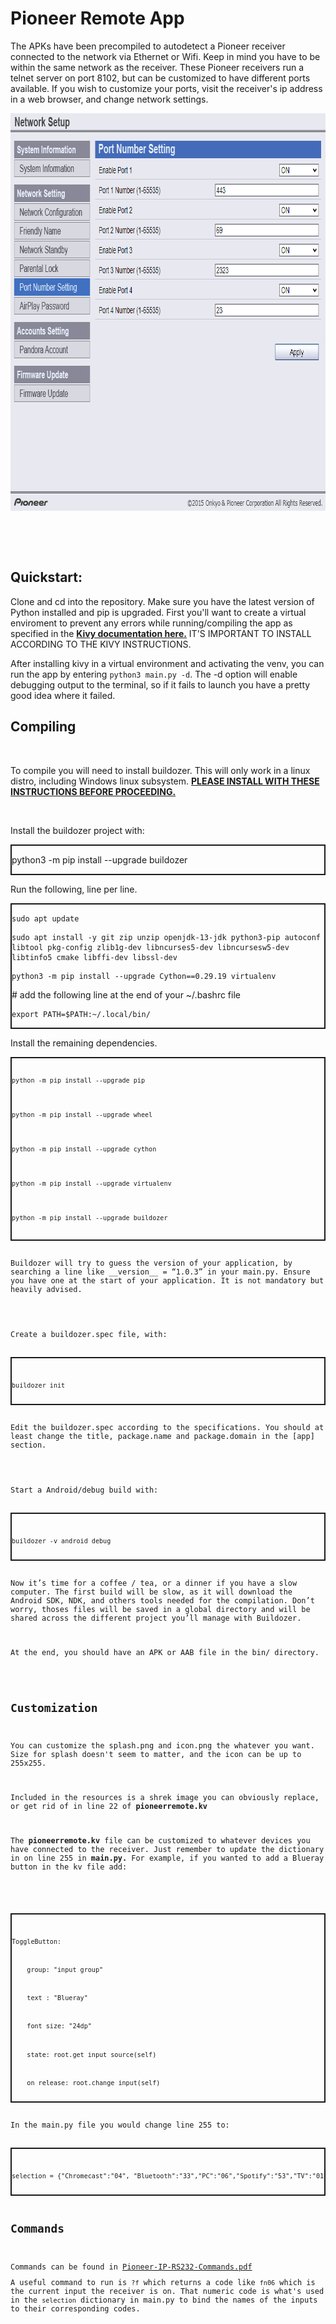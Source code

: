 <!DOCTYPE html PUBLIC "-//W3C//DTD XHTML 1.0 Transitional//EN" "http://www.w3.org/TR/xhtml1/DTD/xhtml1-transitional.dtd">
<html xmlns="http://www.w3.org/1999/xhtml">
<head>
<meta http-equiv="Content-Type" content="text/html; charset=utf-8" />
<title>Untitled Document</title>

<style type="text/css">
.tabbed {
	tab-size: 4;
	font-size: 1em;
}
.code {
	border-top-width: 2px;
	border-right-width: 2px;
	border-bottom-width: 2px;
	border-left-width: 2px;
	border-top-style: solid;
	border-right-style: solid;
	border-bottom-style: solid;
	border-left-style: solid;
}
</style>
</head>

<body>
<h1>Pioneer Remote App</h1>
<p>The APKs have been precompiled to autodetect a Pioneer receiver connected to the network via Ethernet or Wifi. Keep in mind you have to be within the same network as the receiver. These Pioneer receivers run a telnet server on port 8102, but can be customized to have different ports available. If you wish to customize your ports, visit the receiver's ip address in a web browser, and change network settings.</p>
<p><img src="pioneernetwork.png" width="796" height="636" /></p>
<p>&nbsp;</p>
<p>&nbsp;</p>
<p><h2>Quickstart:</h2></p>
<p>Clone and cd into the repository. Make sure you have the latest version of Python installed and pip is upgraded. First you'll want to create a virtual enviroment to prevent any errors while running/compiling the app as specified in the <a href="https://kivy.org/doc/stable/gettingstarted/installation.html"><strong>Kivy documentation here.</strong></a> IT'S IMPORTANT TO INSTALL ACCORDING TO THE KIVY INSTRUCTIONS.</p>
<p>After installing kivy in a virtual environment and activating the venv, you can run the app by entering <code>python3 main.py -d</code>. The -d option will enable debugging output to the terminal, so if it fails to launch you have a pretty good idea where it failed.</p>
<h2>Compiling</h2>
<p>&nbsp;</p>
<p>To compile you will need to install buildozer. This will only work in a linux distro, including Windows linux subsystem. <a href="https://buildozer.readthedocs.io/en/latest/installation.html"><strong>PLEASE INSTALL WITH THESE INSTRUCTIONS BEFORE PROCEEDING.</strong></a>
<p>&nbsp;</p>
<p>Install the buildozer project with:</p>
<div class="code">
<p>python3 -m  pip install --upgrade buildozer</p>
</div>
<p>Run the following, line per line.</p>
<div class="code">
  <pre><code>sudo apt update</code></pre>
    <pre><code>sudo apt install -y git zip unzip openjdk-13-jdk python3-pip autoconf libtool pkg-config zlib1g-dev libncurses5-dev libncursesw5-dev libtinfo5 cmake libffi-dev libssl-dev</code></pre>
  <pre><code>python3 -m pip install --upgrade Cython==0.29.19 virtualenv</code></pre>
    
  <p># add the following line at the end of your ~/.bashrc file</p>
  <pre><code>export PATH=$PATH:~/.local/bin/</code></pre>
</div>
<p>Install the remaining dependencies.
<div class="code">
<code>
<pre><code>python -m pip install --upgrade pip</code></pre>
<pre><code>python -m pip install --upgrade wheel</code></pre>
<pre><code>python -m pip install --upgrade cython</code></pre>
<pre><code>python -m pip install --upgrade virtualenv</code></pre>
<pre><code>python -m pip install --upgrade buildozer</code></pre>
</div>
<P>Buildozer will try to guess the version of your application, by searching a line like __version__ = “1.0.3” in your main.py. Ensure you have one at the start of your application. It is not mandatory but heavily advised.</P>

<p>Create a buildozer.spec file, with:</P>
<div class="code">
<code>
<p>buildozer init</p>
</code></div>
<p>Edit the buildozer.spec according to the specifications. You should at least change the title, package.name and package.domain in the [app] section.</p>

<p>Start a Android/debug build with:</p>
<div class="code">
<code>
<p>buildozer -v android debug</p>
</code></div>
<p>Now it’s time for a coffee / tea, or a dinner if you have a slow computer. The first build will be slow, as it will download the Android SDK, NDK, and others tools needed for the compilation. Don’t worry, thoses files will be saved in a global directory and will be shared across the different project you’ll manage with Buildozer.</p>
<p>At the end, you should have an APK or AAB file in the bin/ directory.</p>

<h2>Customization</h2>
<p>You can customize the splash.png and icon.png the whatever you want. Size for splash doesn't seem to matter, and the icon can be up to 255x255.</p>
<p>Included in the resources is a shrek image you can obviously replace, or get rid of in line 22 of <strong>pioneerremote.kv</strong></p>
<p>The <strong>pioneerremote.kv</strong> file can be customized to whatever devices you have connected to the receiver. Just remember to update the dictionary in on line 255 in <strong>main.py. </strong>For example, if you wanted to add a Blueray button in the kv file add:</p>
<p>
<div class="code">
<code>
<pre class="tabbed">ToggleButton:</pre>
<pre class="tabbed">    group: "input_group"</pre>
<pre class="tabbed">    text : "Blueray"</pre>
<pre class="tabbed">    font_size: "24dp"</pre>
<pre class="tabbed">    state: root.get_input_source(self)</pre>
<pre class="tabbed">    on_release: root.change_input(self)
</pre></code>
</div>
<p>In the main.py file you would change line 255 to:</p>
<div class="code">
<code>
<pre>selection = {"Chromecast":"04", "Bluetooth":"33","PC":"06","Spotify":"53","TV":"01", "PS4":"05",<mark>"Blueray":"(Add the funtion number here)"</mark>}</pre>
</code></div>
<h2>Commands</h2>
<p>Commands can be found in <a href="Pioneer-IP-RS232-Commands.pdf">Pioneer-IP-RS232-Commands.pdf</a>
<p>A useful command to run is <code>?f</code> which returns a code like <code>fn06</code> which is the current input the receiver is on. That numeric code is what's used in the <code>selection</code> dictionary in main.py to bind the names of the inputs to their corresponding codes.
</body>
</html>
